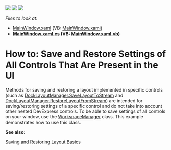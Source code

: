 <!-- default badges list -->
![](https://img.shields.io/endpoint?url=https://codecentral.devexpress.com/api/v1/VersionRange/128658734/21.1.5%2B)
[![](https://img.shields.io/badge/Open_in_DevExpress_Support_Center-FF7200?style=flat-square&logo=DevExpress&logoColor=white)](https://supportcenter.devexpress.com/ticket/details/E2272)
[![](https://img.shields.io/badge/📖_How_to_use_DevExpress_Examples-e9f6fc?style=flat-square)](https://docs.devexpress.com/GeneralInformation/403183)
<!-- default badges end -->
<!-- default file list -->
*Files to look at*:

* [MainWindow.xaml](./CS/MainWindow.xaml) (VB: [MainWindow.xaml](./VB/MainWindow.xaml))
* **[MainWindow.xaml.cs](./CS/MainWindow.xaml.cs) (VB: [MainWindow.xaml.vb](./VB/MainWindow.xaml.vb))**
<!-- default file list end -->
# How to: Save and Restore Settings of All Controls That Are Present in the UI


Methods for saving and restoring a layout implemented in specific controls (such as <a href="https://documentation.devexpress.com/#WPF/DevExpressXpfDockingDockLayoutManager_SaveLayoutToStreamtopic">DockLayoutManager.SaveLayoutToStream</a> and <a href="https://documentation.devexpress.com/#WPF/DevExpressXpfDockingDockLayoutManager_RestoreLayoutFromStreamtopic">DockLayoutManager.RestoreLayoutFromStream</a>) are intended for saving/restoring settings of a specific control and do not take into account other nested DevExpress controls. To be able to save settings of all controls on your window, use the <a href="https://documentation.devexpress.com/#WPF/clsDevExpressXpfCoreWorkspaceManagertopic">WorkspaceManager</a> class. This example demonstrates how to use this class.
<p><strong>See also:</strong></p>
<p><a href="https://documentation.devexpress.com/#WPF/CustomDocument7409">Saving and Restoring Layout Basics</a></p>

<br/>


